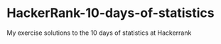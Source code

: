 # HackerRank-10-days-of-statistics
My exercise solutions to the 10 days of statistics at Hackerrank
